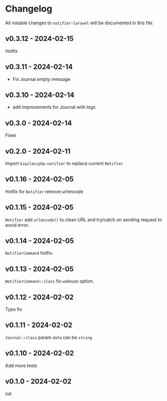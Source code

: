 # Changelog

All notable changes to `notifier-laravel` will be documented in this file.

## v0.3.12 - 2024-02-15

Hotfix

## v0.3.11 - 2024-02-14

- Fix Journal empty message

## v0.3.10 - 2024-02-14

- add improvements for Journal with logs

## v0.3.0 - 2024-02-14

Fixes

## v0.2.0 - 2024-02-11

Import `kiwilan/php-notifier` to replace current `Notifier`

## v0.1.16 - 2024-02-05

Hotfix for `Notifier` remove urlencode

## v0.1.15 - 2024-02-05

`Notifier` add `urlencode()` to clean URL and try/catch on sending request to avoid error.

## v0.1.14 - 2024-02-05

`NotifierCommand` hotfix.

## v0.1.13 - 2024-02-05

`NotifierCommand::class` fix `webhook` option.

## v0.1.12 - 2024-02-02

Typo fix

## v0.1.11 - 2024-02-02

`Journal::class` param `data` can be `string`.

## v0.1.10 - 2024-02-02

Add more tests

## v0.1.0 - 2024-02-02

init
